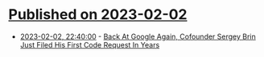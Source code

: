 # [Published on 2023-02-02](index.md)

* [2023-02-02, 22:40:00](https://tech.slashdot.org/story/23/02/02/2148211/back-at-google-again-cofounder-sergey-brin-just-filed-his-first-code-request-in-years?utm_source=rss1.0mainlinkanon&utm_medium=feed) - [Back At Google Again, Cofounder Sergey Brin Just Filed His First Code Request In Years](https://tech.slashdot.org/story/23/02/02/2148211/back-at-google-again-cofounder-sergey-brin-just-filed-his-first-code-request-in-years?utm_source=rss1.0mainlinkanon&utm_medium=feed)
